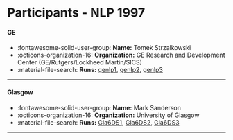 # Participants - NLP 1997 

#### GE
 - :fontawesome-solid-user-group: **Name:** Tomek Strzalkowski
 - :octicons-organization-16: **Organization:** GE Research and Development Center (GE/Rutgers/Lockheed Martin/SICS)
 - :material-file-search: **Runs:** [genlp1](./runs.md#genlp1), [genlp2](./runs.md#genlp2), [genlp3](./runs.md#genlp3) 

---
#### Glasgow
 - :fontawesome-solid-user-group: **Name:** Mark Sanderson
 - :octicons-organization-16: **Organization:** University of Glasgow
 - :material-file-search: **Runs:** [Gla6DS1](./runs.md#gla6ds1), [Gla6DS2](./runs.md#gla6ds2), [Gla6DS3](./runs.md#gla6ds3) 

---
